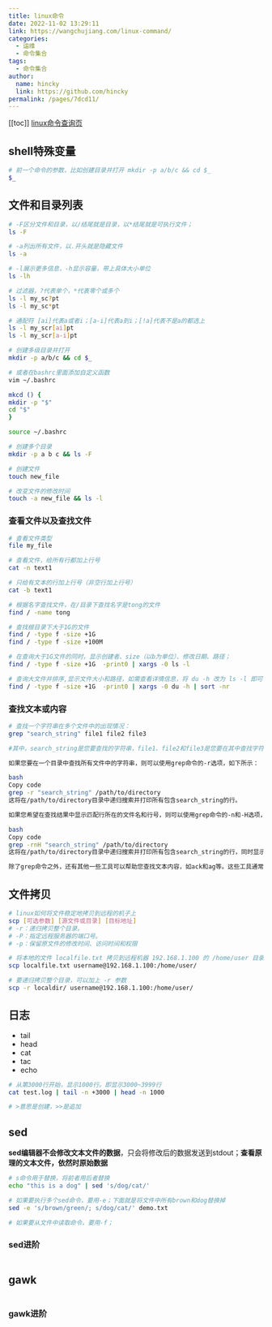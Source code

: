 ```yaml
---
title: linux命令
date: 2022-11-02 13:29:11
link: https://wangchujiang.com/linux-command/
categories: 
  - 运维
  - 命令集合
tags: 
  - 命令集合
author: 
  name: hincky
  link: https://github.com/hincky
permalink: /pages/7dcd11/
---
```

[[toc]]
[linux命令查询页](https://wangchujiang.com/linux-command/)

## shell特殊变量
```sh
# 前一个命令的参数，比如创建目录并打开 mkdir -p a/b/c && cd $_
$_

```

## 文件和目录列表

```sh
# -F区分文件和目录，以/结尾就是目录，以*结尾就是可执行文件；
ls -F

# -a列出所有文件，以.开头就是隐藏文件
ls -a 

# -l展示更多信息，-h显示容量，带上具体大小单位
ls -lh

# 过滤器，?代表单个，*代表零个或多个
ls -l my_sc?pt
ls -l my_sc*pt

# 通配符 [ai]代表a或者i；[a-i]代表a到i；[!a]代表不是a的都选上
ls -l my_scr[ai]pt
ls -l my_scr[a-i]pt

# 创建多级目录并打开
mkdir -p a/b/c && cd $_

# 或者在bashrc里面添加自定义函数
vim ~/.bashrc

mkcd () {
mkdir -p "$"
cd "$"
}

source ~/.bashrc

# 创建多个目录
mkdir -p a b c && ls -F

# 创建文件
touch new_file

# 改变文件的修改时间
touch -a new_file && ls -l

```

### 查看文件以及查找文件

```sh
# 查看文件类型
file my_file

# 查看文件，给所有行都加上行号
cat -n text1

# 只给有文本的行加上行号（非空行加上行号）
cat -b text1

# 根据名字查找文件，在/目录下查找名字是tong的文件
find / -name tong

# 查找根目录下大于1G的文件
find / -type f -size +1G
find / -type f -size +100M

# 在查询大于1G文件的同时，显示创建者、size（以b为单位）、修改日期、路径；
find / -type f -size +1G  -print0 | xargs -0 ls -l

# 查询大文件并排序,显示文件大小和路径，如需查看详情信息，将 du -h 改为 ls -l 即可
find / -type f -size +1G  -print0 | xargs -0 du -h | sort -nr

```

### 查找文本或内容
```sh
# 查找一个字符串在多个文件中的出现情况：
grep "search_string" file1 file2 file3

#其中，search_string是您要查找的字符串，file1、file2和file3是您要在其中查找字符串的文件名。

如果您要在一个目录中查找所有文件中的字符串，则可以使用grep命令的-r选项，如下所示：

bash
Copy code
grep -r "search_string" /path/to/directory
这将在/path/to/directory目录中递归搜索并打印所有包含search_string的行。

如果您希望在查找结果中显示匹配行所在的文件名和行号，则可以使用grep命令的-n和-H选项，如下所示：

bash
Copy code
grep -rnH "search_string" /path/to/directory
这将在/path/to/directory目录中递归搜索并打印所有包含search_string的行，同时显示每个匹配行所在的文件名和行号。

除了grep命令之外，还有其他一些工具可以帮助您查找文本内容，如ack和ag等。这些工具通常比grep命令更快和更灵活。
```


## 文件拷贝

```sh
# linux如何将文件稳定地拷贝到远程的机子上
scp [可选参数] [源文件或目录] [目标地址]
# -r：递归拷贝整个目录。
# -P：指定远程服务器的端口号。
# -p：保留原文件的修改时间、访问时间和权限

# 将本地的文件 localfile.txt 拷贝到远程机器 192.168.1.100 的 /home/user 目录下
scp localfile.txt username@192.168.1.100:/home/user/

# 要递归拷贝整个目录，可以加上 -r 参数
scp -r localdir/ username@192.168.1.100:/home/user/
```

## 日志
- tail
- head
- cat
- tac
- echo

```sh
# 从第3000行开始，显示1000行。即显示3000~3999行
cat test.log | tail -n +3000 | head -n 1000

# >意思是创建，>>是追加

```

## sed

**sed编辑器不会修改文本文件的数据**，只会将修改后的数据发送到stdout；**查看原理的文本文件，依然时原始数据**

```sh
# s命令用于替换，将前者用后者替换
echo "this is a dog" | sed 's/dog/cat/' 

# 如果要执行多个sed命令，要用-e；下面就是将文件中所有brown和dog替换掉
sed -e 's/brown/green/; s/dog/cat/' demo.txt

# 如果要从文件中读取命令，要用-f；


```

### sed进阶
```sh


```

## gawk
```sh


```

### gawk进阶
```sh


```


